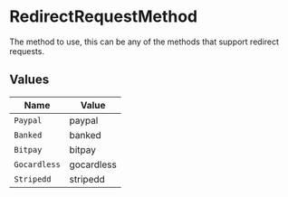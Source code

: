 # RedirectRequestMethod

The method to use, this can be any of the methods that
support redirect requests.


## Values

| Name         | Value        |
| ------------ | ------------ |
| `Paypal`     | paypal       |
| `Banked`     | banked       |
| `Bitpay`     | bitpay       |
| `Gocardless` | gocardless   |
| `Stripedd`   | stripedd     |